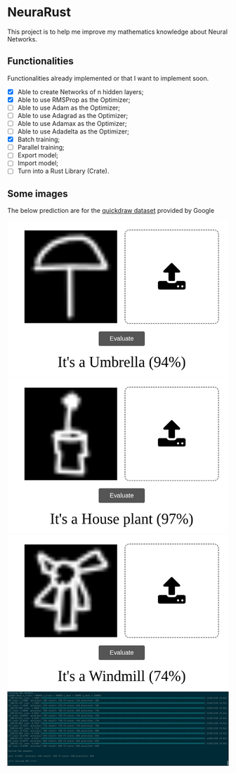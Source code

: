 # NeuraRust

This project is to help me improve my mathematics knowledge about Neural Networks. 

## Functionalities
Functionalities already implemented or that I want to implement soon.

- [x] Able to create Networks of n hidden layers;
- [x] Able to use RMSProp as the Optimizer;
- [ ] Able to use Adam as the Optimizer;
- [ ] Able to use Adagrad as the Optimizer;
- [ ] Able to use Adamax as the Optimizer;
- [ ] Able to use Adadelta as the Optimizer;
- [x] Batch training;
- [ ] Parallel training;
- [ ] Export model;
- [ ] Import model;
- [ ] Turn into a Rust Library (Crate).

## Some images
The below prediction are for the [quickdraw dataset](https://github.com/googlecreativelab/quickdraw-dataset) provided by Google

![Alt text](images/umbrella.jpeg "Umbrella prediction")
![Alt text](images/house-plant.jpeg "House plant prediction")
![Alt text](images/windmill.jpeg "House plant prediction")
![Alt text](images/logs.jpeg "House plant prediction")